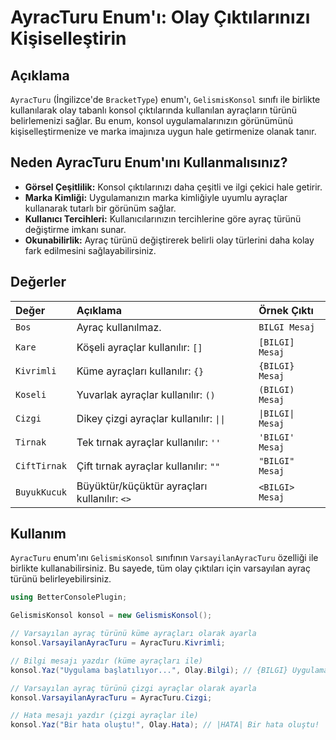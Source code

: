 # AyracTuru Enum'ı: Olay Çıktılarınızı Kişiselleştirin

## Açıklama

`AyracTuru` (İngilizce'de `BracketType`) enum'ı, `GelismisKonsol` sınıfı ile birlikte kullanılarak olay tabanlı konsol çıktılarında kullanılan ayraçların türünü belirlemenizi sağlar. Bu enum, konsol uygulamalarınızın görünümünü kişiselleştirmenize ve marka imajınıza uygun hale getirmenize olanak tanır.

## Neden AyracTuru Enum'ını Kullanmalısınız?

*   **Görsel Çeşitlilik:** Konsol çıktılarınızı daha çeşitli ve ilgi çekici hale getirir.
*   **Marka Kimliği:** Uygulamanızın marka kimliğiyle uyumlu ayraçlar kullanarak tutarlı bir görünüm sağlar.
*   **Kullanıcı Tercihleri:** Kullanıcılarınızın tercihlerine göre ayraç türünü değiştirme imkanı sunar.
*   **Okunabilirlik:** Ayraç türünü değiştirerek belirli olay türlerini daha kolay fark edilmesini sağlayabilirsiniz.

## Değerler

| Değer          | Açıklama                                                                 | Örnek Çıktı     |
| :------------- | :----------------------------------------------------------------------- | :-------------- |
| `Bos`         | Ayraç kullanılmaz.                                                         | `BILGI Mesaj`   |
| `Kare`         | Köşeli ayraçlar kullanılır: `[]`                                        | `[BILGI] Mesaj` |
| `Kivrimli`     | Küme ayraçları kullanılır: `{}`                                        | `{BILGI} Mesaj` |
| `Koseli`       | Yuvarlak ayraçlar kullanılır: `()`                                      | `(BILGI) Mesaj` |
| `Cizgi`        | Dikey çizgi ayraçlar kullanılır: `\|\|`                                    | `\|BILGI\| Mesaj` |
| `Tirnak`       | Tek tırnak ayraçlar kullanılır: `''`                                    | `'BILGI' Mesaj` |
| `CiftTirnak`   | Çift tırnak ayraçlar kullanılır: `""`                                    | `"BILGI" Mesaj` |
| `BuyukKucuk`   | Büyüktür/küçüktür ayraçları kullanılır: `<>`                              | `<BILGI> Mesaj` |

## Kullanım

`AyracTuru` enum'ını `GelismisKonsol` sınıfının `VarsayilanAyracTuru` özelliği ile birlikte kullanabilirsiniz. Bu sayede, tüm olay çıktıları için varsayılan ayraç türünü belirleyebilirsiniz.

```csharp
using BetterConsolePlugin;

GelismisKonsol konsol = new GelismisKonsol();

// Varsayılan ayraç türünü küme ayraçları olarak ayarla
konsol.VarsayilanAyracTuru = AyracTuru.Kivrimli;

// Bilgi mesajı yazdır (küme ayraçları ile)
konsol.Yaz("Uygulama başlatılıyor...", Olay.Bilgi); // {BILGI} Uygulama başlatılıyor...

// Varsayılan ayraç türünü çizgi ayraçlar olarak ayarla
konsol.VarsayilanAyracTuru = AyracTuru.Cizgi;

// Hata mesajı yazdır (çizgi ayraçlar ile)
konsol.Yaz("Bir hata oluştu!", Olay.Hata); // |HATA| Bir hata oluştu!
